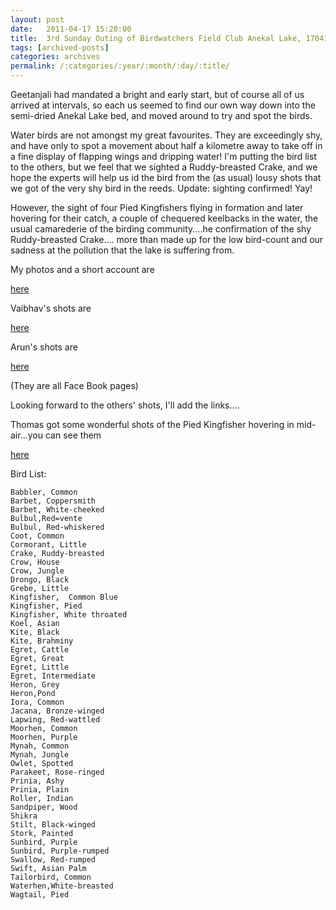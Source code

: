 ```yaml
---
layout: post
date:	2011-04-17 15:20:00
title:  3rd Sunday Outing of Birdwatchers Field Club Anekal Lake, 170411
tags: [archived-posts]
categories: archives
permalink: /:categories/:year/:month/:day/:title/
---
```

Geetanjali had mandated a bright and early start, but of course all of us arrived at intervals, so each us seemed to find our own way down into the semi-dried Anekal Lake bed, and moved around to try and spot the birds.

Water birds are not amongst my great favourites. They are exceedingly shy, and have only to spot a movement about half a kilometre away to take off in a fine display of flapping wings and dripping water! I'm putting the bird list to the others, but we feel that we sighted a Ruddy-breasted Crake, and we hope the experts will help us id the bird from the (as usual) lousy shots that we got of the very shy bird in the reeds. Update: sighting confirmed! Yay!


However, the sight of four Pied Kingfishers flying in formation and later hovering for their catch, a couple of chequered keelbacks in the water, the usual camarederie of the birding community....he confirmation  of the shy Ruddy-breasted Crake.... more than made up for the low bird-count and our sadness at the pollution that the lake is suffering from.

My photos and a short account are 

<a href="http://www.facebook.com/media/set/fbx/?set=a.10150156497328878.297461.587058877"> here </a>

<lj-cut text=" links to the photographs, and the bird list"> 

Vaibhav's shots are

<a href="http://www.facebook.com/photo.php?fbid=10150236487291281&amp;set=a.10150236487226281.350589.569911280&amp;type=1&amp;pid=8949395&amp;id=569911280"> here </a>

Arun's shots are

<a href="http://www.facebook.com/media/set/fbx/?set=a.1767598508712.2093914.1201673022"> here </a>


(They are all Face Book pages)



Looking forward to the others' shots, I'll add the links....

Thomas got some wonderful shots of the Pied Kingfisher hovering in mid-air...you can see  them 

<a href="http://www.naturemagnified.com/2011/04/pied-kingfisher.html"> here </a>



Bird List:

    Babbler, Common
    Barbet, Coppersmith
    Barbet, White-cheeked
    Bulbul,Red=vente
    Bulbul, Red-whiskered
    Coot, Common
    Cormorant, Little
    Crake, Ruddy-breasted
    Crow, House
    Crow, Jungle
    Drongo, Black
    Grebe, Little
    Kingfisher,  Common Blue
    Kingfisher, Pied
    Kingfisher, White throated
    Koel, Asian
    Kite, Black
    Kite, Brahminy
    Egret, Cattle
    Egret, Great
    Egret, Little
    Egret, Intermediate 
    Heron, Grey
    Heron,Pond
    Iora, Common 
    Jacana, Bronze-winged
    Lapwing, Red-wattled
    Moorhen, Common
    Moorhen, Purple
    Mynah, Common
    Mynah, Jungle
    Owlet, Spotted
    Parakeet, Rose-ringed
    Prinia, Ashy
    Prinia, Plain
    Roller, Indian
    Sandpiper, Wood
    Shikra
    Stilt, Black-winged
    Stork, Painted
    Sunbird, Purple
    Sunbird, Purple-rumped
    Swallow, Red-rumped
    Swift, Asian Palm
    Tailorbird, Common
    Waterhen,White-breasted
    Wagtail, Pied


</lj-cut>
